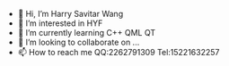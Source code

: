 - 👋 Hi, I’m Harry Savitar Wang
- 👀 I’m interested in HYF
- 🌱 I’m currently learning C++ QML QT
- 💞️ I’m looking to collaborate on ...
- 📫 How to reach me QQ:2262791309 Tel:15221632257

<!---
Savitar666/Savitar666 is a ✨ special ✨ repository because its `README.md` (this file) appears on your GitHub profile.
You can click the Preview link to take a look at your changes.
--->

